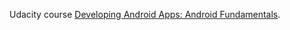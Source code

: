 Udacity course [Developing Android Apps: Android Fundamentals](https://www.udacity.com/course/ud853).


